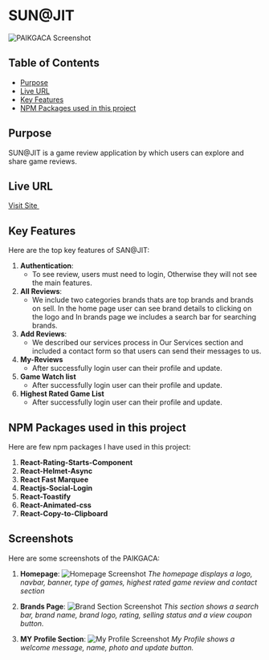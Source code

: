 # SUN@JIT

 ![PAIKGACA Screenshot](https://github.com/programming-hero-web-course2/b10-a10-client-side-indrojitmondal/blob/main/src/assets/screenshot/1.png)

## Table of Contents
- [Purpose](#purpose)
- [Live URL](#live-url)
- [Key Features](#key-features)
- [NPM Packages used in this project](#npm-packages-used-in-the-project)

## Purpose
SUN@JIT is a game review application by which users can explore and share game reviews. 

## Live URL
<a href='https://sunjit-98781.web.app/' target='_blank'>Visit Site </a>

## Key Features
Here are the top key features of SAN@JIT:
1. **Authentication**:
   - To see review, users must need to login, Otherwise they will not see the main features.
2. **All Reviews**:
   - We include two categories brands thats are top brands and brands on sell. In the home page user can see brand details to clicking on the logo and In brands page we includes a search bar for searching brands. 
3. **Add Reviews**: 
   - We described our services process in Our Services section and included a contact form so that users can send their messages to us.
4. **My-Reviews**
   - After successfully login user can their profile and update.
5. **Game Watch list**
   - After successfully login user can their profile and update.
5. **Highest Rated Game List**
   - After successfully login user can their profile and update.

## NPM Packages used in this project
Here are few npm packages I have used in this project:
1. **React-Rating-Starts-Component**
2. **React-Helmet-Async**
3. **React Fast Marquee**
4. **Reactjs-Social-Login**
5. **React-Toastify**
6. **React-Animated-css**
7. **React-Copy-to-Clipboard**

## Screenshots
Here are some screenshots of the PAIKGACA:

1. **Homepage**:
   ![Homepage Screenshot](https://github.com/programming-hero-web-course2/b10-a10-client-side-indrojitmondal/blob/main/src/assets/screenshot/1.png)
   *The homepage displays a logo, navbar, banner, type of games, highest rated game review and contact section*

2. **Brands Page**:
   ![Brand Section Screenshot](https://github.com/programming-hero-web-course1/b10-a9-authentication-indrojitmondal/blob/main/src/assets/screenshot/2.png)
   *This section shows a search bar, brand name, brand logo, rating, selling status and a view coupon button.*

3. **MY Profile Section**:
   ![My Profile Screenshot](https://github.com/programming-hero-web-course1/b10-a9-authentication-indrojitmondal/blob/main/src/assets/screenshot/3.png)
   *My Profile shows a welcome message, name, photo and update button.*






